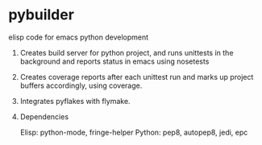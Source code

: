 pybuilder
=========

elisp code for emacs python development

1. Creates build server for python project, and runs unittests in the
    background and reports status in emacs using nosetests

2. Creates coverage reports after each unittest run and marks up
   project buffers accordingly, using coverage.

3. Integrates pyflakes with flymake.

4. Dependencies

    Elisp:  python-mode, fringe-helper
    Python: pep8, autopep8, jedi, epc
